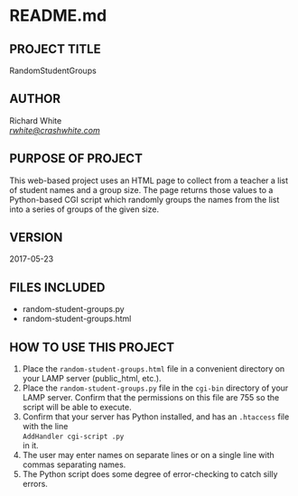 README.md
=========

PROJECT TITLE
-------------
RandomStudentGroups

AUTHOR
------
Richard White  
*rwhite@crashwhite.com*

PURPOSE OF PROJECT
------------------
This web-based project uses an HTML page to collect from a teacher a list
of student names and a group size. The page returns those values to a
Python-based CGI script which randomly groups the names from the list into
a series of groups of the given size.

VERSION
-------
2017-05-23

FILES INCLUDED
--------------
* random-student-groups.py
* random-student-groups.html

HOW TO USE THIS PROJECT
-----------------------
1. Place the `random-student-groups.html` file in a convenient directory on your LAMP server (public_html, etc.).
2. Place the `random-student-groups.py` file in the `cgi-bin` directory of your LAMP server. Confirm that the permissions on this file are 755 so the script will be able to execute.
3. Confirm that your server has Python installed, and has an `.htaccess` file with the line  
        `AddHandler cgi-script .py`  
in it.
4. The user may enter names on separate lines or on a single line with commas separating names.
5. The Python script does some degree of error-checking to catch silly errors.



